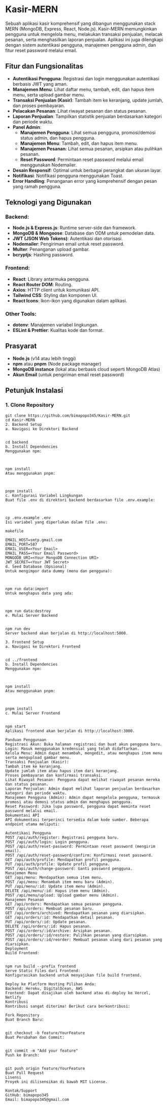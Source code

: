 # Kasir-MERN

Sebuah aplikasi kasir komprehensif yang dibangun menggunakan stack MERN (MongoDB, Express, React, Node.js). Kasir-MERN memungkinkan pengguna untuk mengelola menu, melakukan transaksi penjualan, melacak pesanan, serta menghasilkan laporan penjualan. Aplikasi ini juga dilengkapi dengan sistem autentikasi pengguna, manajemen pengguna admin, dan fitur reset password melalui email.

## Fitur dan Fungsionalitas

- **Autentikasi Pengguna**: Registrasi dan login menggunakan autentikasi berbasis JWT yang aman.
- **Manajemen Menu**: Lihat daftar menu, tambah, edit, dan hapus item menu, serta upload gambar menu.
- **Transaksi Penjualan (Kasir)**: Tambah item ke keranjang, update jumlah, dan proses pembayaran.
- **Pelacakan Pesanan**: Lihat riwayat pesanan dan status pesanan.
- **Laporan Penjualan**: Tampilkan statistik penjualan berdasarkan kategori dan periode waktu.
- **Panel Admin**:
  - **Manajemen Pengguna**: Lihat semua pengguna, promosi/demosi status admin, dan hapus pengguna.
  - **Manajemen Menu**: Tambah, edit, dan hapus item menu.
  - **Manajemen Pesanan**: Lihat semua pesanan, arsipkan atau pulihkan pesanan.
  - **Reset Password**: Permintaan reset password melalui email menggunakan Nodemailer.
- **Desain Responsif**: Optimal untuk berbagai perangkat dan ukuran layar.
- **Notifikasi**: Notifikasi pengguna menggunakan Toast.
- **Error Handling**: Penanganan error yang komprehensif dengan pesan yang ramah pengguna.

## Teknologi yang Digunakan

### Backend:
- **Node.js & Express.js**: Runtime server-side dan framework.
- **MongoDB & Mongoose**: Database dan ODM untuk pemodelan data.
- **JWT (JSON Web Tokens)**: Autentikasi dan otorisasi.
- **Nodemailer**: Pengiriman email untuk reset password.
- **Multer**: Penanganan upload gambar.
- **bcryptjs**: Hashing password.

### Frontend:
- **React**: Library antarmuka pengguna.
- **React Router DOM**: Routing.
- **Axios**: HTTP client untuk komunikasi API.
- **Tailwind CSS**: Styling dan komponen UI.
- **React Icons**: Ikon-ikon yang digunakan dalam aplikasi.

### Other Tools:
- **dotenv**: Manajemen variabel lingkungan.
- **ESLint & Prettier**: Kualitas kode dan format.

## Prasyarat
- **Node.js** (v14 atau lebih tinggi)
- **npm** atau **pnpm** (Node package manager)
- **MongoDB instance** (lokal atau berbasis cloud seperti MongoDB Atlas)
- **Akun Email** (untuk pengiriman email reset password)

## Petunjuk Instalasi

### 1. Clone Repository
```
git clone https://github.com/bimapopo345/Kasir-MERN.git
cd Kasir-MERN
2. Backend Setup
a. Navigasi ke Direktori Backend


cd backend
b. Install Dependencies
Menggunakan npm:



npm install
Atau menggunakan pnpm:



pnpm install
c. Konfigurasi Variabel Lingkungan
Buat file .env di direktori backend berdasarkan file .env.example:



cp .env.example .env
Isi variabel yang diperlukan dalam file .env:

makefile

EMAIL_HOST=smtp.gmail.com
EMAIL_PORT=587
EMAIL_USER=<Your Email>
EMAIL_PASS=<Your Email Password>
MONGODB_URI=<Your MongoDB Connection URI>
JWT_SECRET=<Your JWT Secret>
d. Seed Database (Opsional)
Untuk mengimpor data dummy (menu dan pengguna):



npm run data:import
Untuk menghapus data yang ada:



npm run data:destroy
e. Mulai Server Backend


npm run dev
Server backend akan berjalan di http://localhost:5000.

3. Frontend Setup
a. Navigasi ke Direktori Frontend


cd ../frontend
b. Install Dependencies
Menggunakan npm:



npm install
Atau menggunakan pnpm:



pnpm install
c. Mulai Server Frontend


npm start
Aplikasi frontend akan berjalan di http://localhost:3000.

Panduan Penggunaan
Registrasi Akun: Buka halaman registrasi dan buat akun pengguna baru.
Login: Masuk menggunakan kredensial yang telah didaftarkan.
Kelola Menu: Admin dapat menambah, mengedit, atau menghapus item menu serta mengupload gambar menu.
Transaksi Penjualan (Kasir):
Tambah item ke keranjang.
Update jumlah item atau hapus item dari keranjang.
Proses pembayaran dan konfirmasi transaksi.
Lihat Riwayat Pesanan: Pengguna dapat melihat riwayat pesanan mereka dan status pesanan.
Laporan Penjualan: Admin dapat melihat laporan penjualan berdasarkan kategori dan periode waktu.
Manajemen Pengguna (Admin): Admin dapat mengelola pengguna, termasuk promosi atau demosi status admin dan menghapus pengguna.
Reset Password: Jika lupa password, pengguna dapat meminta reset password melalui email.
Dokumentasi API
API dokumentasi terperinci tersedia dalam kode sumber. Beberapa endpoint utama meliputi:

Autentikasi Pengguna
POST /api/auth/register: Registrasi pengguna baru.
POST /api/auth/login: Login pengguna.
POST /api/auth/reset-password: Permintaan reset password (mengirim email).
POST /api/auth/reset-password/confirm: Konfirmasi reset password.
GET /api/auth/profile: Mendapatkan profil pengguna.
PUT /api/auth/profile: Update profil pengguna.
POST /api/auth/change-password: Ganti password pengguna.
Manajemen Menu
GET /api/menu: Mendapatkan semua item menu.
POST /api/menu: Menambah item menu baru (Admin).
PUT /api/menu/:id: Update item menu (Admin).
DELETE /api/menu/:id: Hapus item menu (Admin).
POST /api/menu/upload: Upload gambar menu (Admin).
Manajemen Pesanan
GET /api/orders: Mendapatkan semua pesanan pengguna.
POST /api/orders: Membuat pesanan baru.
GET /api/orders/archived: Mendapatkan pesanan yang diarsipkan.
GET /api/orders/:id: Mendapatkan detail pesanan.
PUT /api/orders/:id: Update pesanan.
DELETE /api/orders/:id: Hapus pesanan.
POST /api/orders/:id/archive: Arsipkan pesanan.
POST /api/orders/:id/restore: Pulihkan pesanan yang diarsipkan.
POST /api/orders/:id/reorder: Membuat pesanan ulang dari pesanan yang diarsipkan.
Deployment
Build Frontend:


npm run build --prefix frontend
Serve Static Files dari Frontend:
Konfigurasikan backend untuk menyajikan file build frontend.

Deploy ke Platform Hosting Pilihan Anda:
Backend: Heroku, DigitalOcean, AWS
Frontend: Dapat disajikan oleh backend atau di-deploy ke Vercel, Netlify
Kontribusi
Kontribusi sangat diterima! Berikut cara berkontribusi:

Fork Repository
Buat Branch Baru:


git checkout -b feature/YourFeature
Buat Perubahan dan Commit:


git commit -m "Add your feature"
Push ke Branch:


git push origin feature/YourFeature
Buat Pull Request
Lisensi
Proyek ini dilisensikan di bawah MIT License.

Kontak/Support
GitHub: bimapopo345
Email: bimapopo345@gmail.com
